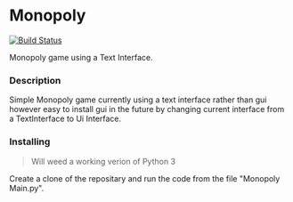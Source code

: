 # Monopoly
[![Build Status](https://travis-ci.com/TreeveWhite/Monopoly.svg?token=1A2ABBnTpp4VEa8jqqBw&branch=master)](https://travis-ci.com/TreeveWhite/Monopoly)

Monopoly game using a Text Interface.

### Description
Simple Monopoly game currently using a text interface rather than gui however easy to install gui in the future by changing current interface
from a TextInterface to Ui Interface.

### Installing
> Will weed a working verion of Python 3

Create a clone of the repositary and run the code from the file "Monopoly Main.py".
